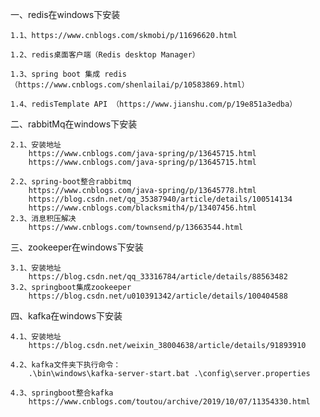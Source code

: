 一、redis在windows下安装
    
    1.1、https://www.cnblogs.com/skmobi/p/11696620.html
    
    1.2、redis桌面客户端（Redis desktop Manager）
    
    1.3、spring boot 集成 redis（https://www.cnblogs.com/shenlailai/p/10583869.html）
    
    1.4、redisTemplate API （https://www.jianshu.com/p/19e851a3edba）
    
    
二、rabbitMq在windows下安装

    2.1、安装地址
        https://www.cnblogs.com/java-spring/p/13645715.html
        https://www.cnblogs.com/java-spring/p/13645715.html
        
    2.2、spring-boot整合rabbitmq
        https://www.cnblogs.com/java-spring/p/13645778.html
        https://blog.csdn.net/qq_35387940/article/details/100514134
        https://www.cnblogs.com/blacksmith4/p/13407456.html
    2.3、消息积压解决
        https://www.cnblogs.com/townsend/p/13663544.html
    
三、zookeeper在windows下安装
    
    3.1、安装地址
        https://blog.csdn.net/qq_33316784/article/details/88563482
    3.2、springboot集成zookeeper
        https://blog.csdn.net/u010391342/article/details/100404588    
    
四、kafka在windows下安装

    4.1、安装地址
        https://blog.csdn.net/weixin_38004638/article/details/91893910
   
    4.2、kafka文件夹下执行命令：
        .\bin\windows\kafka-server-start.bat .\config\server.properties
   
    4.3、springboot整合kafka
        https://www.cnblogs.com/toutou/archive/2019/10/07/11354330.html   
     
